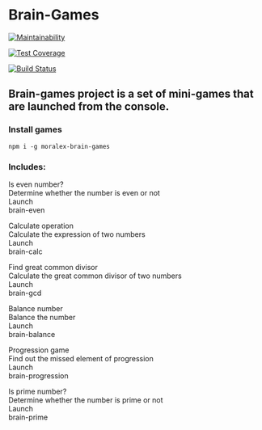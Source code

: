 # Brain-Games

[![Maintainability](https://api.codeclimate.com/v1/badges/41d2d6d5030c01098e25/maintainability)](https://codeclimate.com/github/mor-alex/project-lvl1-s308/maintainability)

[![Test Coverage](https://api.codeclimate.com/v1/badges/41d2d6d5030c01098e25/test_coverage)](https://codeclimate.com/github/mor-alex/project-lvl1-s308/test_coverage)

[![Build Status](https://travis-ci.org/mor-alex/project-lvl1-s308.svg?branch=master)](https://travis-ci.org/mor-alex/project-lvl1-s308)

## Brain-games project is a set of mini-games that are launched from the console.

### Install games

    npm i -g moralex-brain-games

### Includes:

Is even number?  
Determine whether the number is even or not  
Launch  
    brain-even

Calculate operation  
Calculate the expression of two numbers  
Launch  
    brain-calc

Find great common divisor  
Calculate the great common divisor of two numbers  
Launch  
    brain-gcd

Balance number  
Balance the number  
Launch  
    brain-balance

Progression game  
Find out the missed element of progression  
Launch  
    brain-progression

Is prime number?  
Determine whether the number is prime or not  
Launch  
    brain-prime